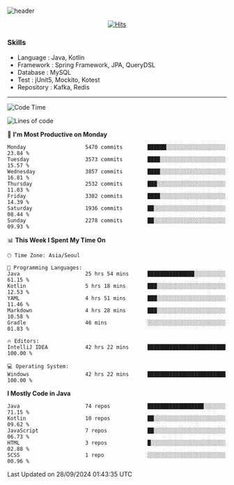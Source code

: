 <!-- Github Profile Readme로 프로필 꾸미기 : https://zzsza.github.io/development/2020/07/10/make-github-profile-readme/ -->

<!-- github theme -->
  <!-- 
    ![header](https://capsule-render.vercel.app/api?type=slice&color=e0f0e3&height=150&section=header&text=beasy&fontSize=45)
  -->
  ![header](https://capsule-render.vercel.app/api?type=soft&color=e0f0e3&height=150&section=header&text=Choi-YongSeok&fontSize=55&animation=twinkling)


<!-- hits count : https://hits.seeyoufarm.com/ -->
<div align=center>
    
  [![Hits](https://hits.seeyoufarm.com/api/count/incr/badge.svg?url=https%3A%2F%2Fgithub.com%2Fchoi-ys&count_bg=%2379C83D&title_bg=%23555555&icon=&icon_color=%23E7E7E7&title=hits&edge_flat=false)](https://hits.seeyoufarm.com)

</div>


<!-- Committed Top Lang -->
<div align=center>
</div>


### Skills
 - Language : Java, Kotlin
 - Framework : Spring Framework, JPA, QueryDSL
 - Database : MySQL
 - Test : jUnit5, Mockito, Kotest
 - Repository : Kafka, Redis

---

<!--START_SECTION:waka-->
![Code Time](http://img.shields.io/badge/Code%20Time-4%2C652%20hrs%2046%20mins-blue)

![Lines of code](https://img.shields.io/badge/From%20Hello%20World%20I%27ve%20Written-15.0%20million%20lines%20of%20code-blue)

📅 **I'm Most Productive on Monday** 

```text
Monday                   5470 commits        ██████░░░░░░░░░░░░░░░░░░░   23.84 % 
Tuesday                  3573 commits        ████░░░░░░░░░░░░░░░░░░░░░   15.57 % 
Wednesday                3857 commits        ████░░░░░░░░░░░░░░░░░░░░░   16.81 % 
Thursday                 2532 commits        ███░░░░░░░░░░░░░░░░░░░░░░   11.03 % 
Friday                   3302 commits        ████░░░░░░░░░░░░░░░░░░░░░   14.39 % 
Saturday                 1936 commits        ██░░░░░░░░░░░░░░░░░░░░░░░   08.44 % 
Sunday                   2278 commits        ██░░░░░░░░░░░░░░░░░░░░░░░   09.93 % 
```


📊 **This Week I Spent My Time On** 

```text
🕑︎ Time Zone: Asia/Seoul

💬 Programming Languages: 
Java                     25 hrs 54 mins      ███████████████░░░░░░░░░░   61.15 % 
Kotlin                   5 hrs 18 mins       ███░░░░░░░░░░░░░░░░░░░░░░   12.53 % 
YAML                     4 hrs 51 mins       ███░░░░░░░░░░░░░░░░░░░░░░   11.46 % 
Markdown                 4 hrs 28 mins       ███░░░░░░░░░░░░░░░░░░░░░░   10.58 % 
Gradle                   46 mins             ░░░░░░░░░░░░░░░░░░░░░░░░░   01.83 % 

🔥 Editors: 
IntelliJ IDEA            42 hrs 22 mins      █████████████████████████   100.00 % 

💻 Operating System: 
Windows                  42 hrs 22 mins      █████████████████████████   100.00 % 
```

**I Mostly Code in Java** 

```text
Java                     74 repos            ██████████████████░░░░░░░   71.15 % 
Kotlin                   10 repos            ██░░░░░░░░░░░░░░░░░░░░░░░   09.62 % 
JavaScript               7 repos             ██░░░░░░░░░░░░░░░░░░░░░░░   06.73 % 
HTML                     3 repos             █░░░░░░░░░░░░░░░░░░░░░░░░   02.88 % 
SCSS                     1 repo              ░░░░░░░░░░░░░░░░░░░░░░░░░   00.96 % 
```




 Last Updated on 28/09/2024 01:43:35 UTC
<!--END_SECTION:waka-->

<!-- 
![footer](https://capsule-render.vercel.app/api?section=footer&type=slice&color=e0f0e3)
-->

